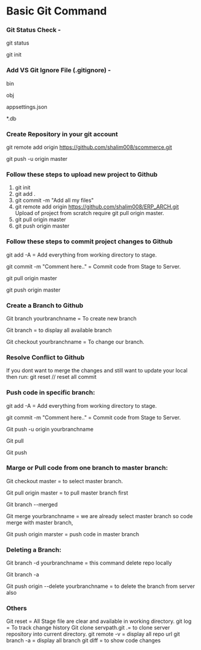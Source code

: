 # Basic Git Command

### Git Status Check -
git status

git init

### Add VS Git Ignore File (.gitignore) - 
bin

obj

appsettings.json

*.db

### Create Repository in your git account
git remote add origin https://github.com/shalim008/scommerce.git

git push -u origin master

### Follow these steps to upload new project to Github
1) git init
2) git add .
3) git commit -m "Add all my files"
4) git remote add origin https://github.com/shalim008/ERP_ARCH.git Upload of project from scratch require git pull origin master.
5) git pull origin master
6) git push origin master
 
 
 
### Follow these steps to commit project changes to Github
git add -A = Add everything from working directory to stage.

git commit -m "Comment here.." = Commit code from Stage to Server.

git pull origin master

git push origin master
 
### Create a Branch to Github

Git branch yourbranchname = To create new branch

Git branch = to display all available branch

Git checkout yourbranchname = To change our branch. 
 
### Resolve Conflict to Github
If you dont want to merge the changes and still want to update your local then run: git reset // reset all commit
 
### Push code in specific branch:
git add -A = Add everything from working directory to stage.

git commit -m "Comment here.." = Commit code from Stage to Server.

Git push -u origin yourbranchname

Git pull

Git push
 
### Marge or Pull code from one branch to master branch:
Git checkout master = to select master branch.

Git pull origin master = to pull master branch first

Git branch --merged

Git merge yourbranchname = we are already select master branch so code merge with master branch,

Git push origin marster = push code in master branch

### Deleting a Branch:

Git branch -d yourbranchname = this command delete repo locally

Git branch -a

Git push origin --delete yourbranchname = to delete the branch from server also
 
### Others
Git reset = All Stage file are clear and available in working directory. 
git log = To track change history
Git clone servpath.git .= to clone server repository into current directory.
git remote -v = display all repo url
git branch -a = display all branch
git diff = to show code changes





